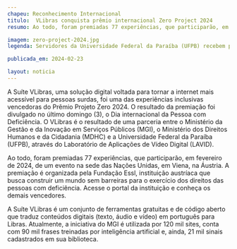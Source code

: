 ```yaml
---
chapeu: Reconhecimento Internacional
titulo:  VLibras conquista prêmio internacional Zero Project 2024
resumo: Ao todo, foram premiadas 77 experiências, que participarão, em fevereiro de 2024, de um evento na sede das Nações Unidas, em Viena, na Áustria. A premiação é organizada pela Fundação Essl, instituição austríaca que busca construir um mundo sem barreiras para o exercício dos direitos das pessoas com deficiência.

imagem: zero-project-2024.jpg
legenda: Servidores da Universidade Federal da Paraíba (UFPB) recebem prêmio Project Zero 2024.

publicada_em: 2024-02-23

layout: noticia
---
```


A Suíte VLibras, uma solução digital voltada para tornar a internet mais acessível para pessoas surdas, foi uma das experiências inclusivas vencedoras do Prêmio Projeto Zero 2024. O resultado da premiação foi divulgado no último domingo (3), o Dia internacional da Pessoa com Deficiência. O VLibras é o resultado de uma parceria entre o Ministério da Gestão e da Inovação em Serviços Públicos (MGI), o Ministério dos Direitos Humanos e da Cidadania (MDHC) e a Universidade Federal da Paraíba (UFPB), através do Laboratório de Aplicações de Vídeo Digital (LAVID).

Ao todo, foram premiadas 77 experiências, que participarão, em fevereiro de 2024, de um evento na sede das Nações Unidas, em Viena, na Áustria. A premiação é organizada pela Fundação Essl, instituição austríaca que busca construir um mundo sem barreiras para o exercício dos direitos das pessoas com deficiência. Acesse o portal da instituição e conheça os demais vencedores.

A Suíte VLibras é um conjunto de ferramentas gratuitas e de código aberto que traduz conteúdos digitais (texto, áudio e vídeo) em português para Libras. Atualmente, a iniciativa do MGI é utilizada por 120 mil sites, conta com 90 mil frases treinadas por inteligência artificial e, ainda, 21 mil sinais cadastrados em sua biblioteca.
